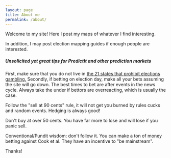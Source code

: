 ```yaml
---
layout: page
title: About me
permalink: /about/
---
```


Welcome to my site! Here I post my maps of whatever I find interesting. 

In addition, I may post election mapping guides if enough people are interested. 

##### Unsolicited yet great tips for PredictIt and other prediction markets

First, make sure that you do not live in [the 21 states that prohibit elections gambling.](https://web.archive.org/web/20180406192459/https://www.ncsl.org/blog/2014/09/17/wagering-on-elections-not-a-smart-bet.aspx) Secondly, if betting on election day, make all your bets assuming the site will go down. The best times to bet are after events in the news cycle. Always take the under if bettors are overreacting, which is usually the case. 

Follow the "sell at 90 cents" rule, it will not get you burned by rules cucks and random events. Hedging is always good! 

Don't buy at over 50 cents. You have far more to lose and will lose if you panic sell.

Conventional/Pundit wisdom: don't follow it. You can make a ton of money betting against Cook et al. They have an incentive to "be mainstream".

Thanks!